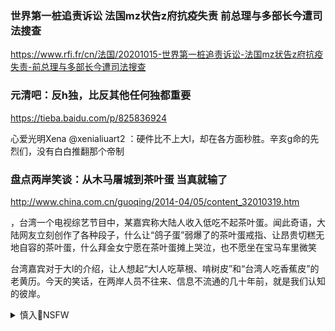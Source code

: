 ### 世界第一桩追责诉讼 法国mz状告z府抗疫失责 前总理与多部长今遭司法搜查
https://www.rfi.fr/cn/法国/20201015-世界第一桩追责诉讼-法国mz状告z府抗疫失责-前总理与多部长今遭司法搜查

### 元清吧：反h独，比反其他任何独都重要
https://tieba.baidu.com/p/825836924

心爱光明Xena
@xenialiuart2
：硬件比不上大l，却在各方面秒胜。辛亥g命的先烈们，没有白白推翻那个帝制

### 盘点两岸笑谈：从木马屠城到茶叶蛋 当真就输了
http://www.china.com.cn/guoqing/2014-04/05/content_32010319.htm

，台湾一个电视综艺节目中，某嘉宾称大陆人收入低吃不起茶叶蛋。闻此奇语，大陆网友立刻创作了各种段子，什么让“鸽子蛋”弱爆了的茶叶蛋戒指、让昂贵切糕无地自容的茶叶蛋，什么拜金女宁愿在茶叶蛋摊上哭泣，也不愿坐在宝马车里微笑

台湾嘉宾对于大l的介绍，让人想起“大l人吃草根、啃树皮”和“台湾人吃香蕉皮”的老黄历。今天的笑话，在两岸人员不往来、信息不流通的几十年前，就是我们认知的彼岸。

<details><summary>慎入🔞NSFW</summary>

Not Safe For Work
![](https://upload.wikimedia.org/wikipedia/commons/thumb/d/d3/Biohazard_Symbol_Specification.png/210px-Biohazard_Symbol_Specification.png)

<details><summary><b>风险自理Use At Your Own Risk🈲</summary>

### xjp下令“备战h二代zg将领对他很不爽(图
https://www.6parknews.com/newspark/view.php?app=news&act=view&nid=444974

王j涛说，「能打仗的将领都是有个性的，不愿意搞z治忠诚这一套」，过去xjp进行「部队q洗」，让这些将领了解到「「不听话的还要被xjpq洗。
且xjp为了建立自己的人脉，曾任福建省长的他后来提拔的j人，有一半先前都隶属于厦门部队。

王jt强调，厦门部队「是乙类集团军」，
「这些人打不了仗，只能给xjp看家。

</details>
</details>
